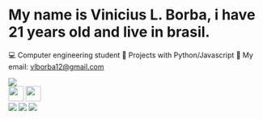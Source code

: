 # My name is Vinicius L. Borba, i have 21 years old and live in brasil.

💻 Computer engineering student
📁 Projects with Python/Javascript
📩 My email: vlborba12@gmail.com

<div>
  <img src="https://tse3.mm.bing.net/th?id=OIP.tn0RZYgzi_pSy7HFiCPPnAHaD5&pid=Api&P=0">
</div>
<div>
  <img src="https://cdn.jsdelivr.net/gh/devicons/devicon/icons/javascript/javascript-original.svg" align="rigth" height="30" width="30">
  <img src="https://cdn.jsdelivr.net/gh/devicons/devicon/icons/python/python-original.svg" align="rigth" height="30" width="30">
</div>

<div>
  <a href="https://mail.google.com/mail/u/0/#inbox"><img src="https://img.shields.io/badge/Gmail-D14836?style=for-the-badge&logo=gmail&logoColor=white"></a>
  <a href="https://www.linkedin.com/in/vinicius-borba-199270238"><img src="https://img.shields.io/badge/LinkedIn-0077B5?style=for-the-badge&logo=linkedin&logoColor=whit"></a>
  <a href="https://www.instagram.com/vborba12/"><img src="https://img.shields.io/badge/Instagram-E4405F?style=for-the-badge&logo=instagram&logoColor=white"></a>
</div>

